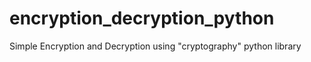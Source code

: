# encryption_decryption_python
Simple Encryption and Decryption using "cryptography" python library
